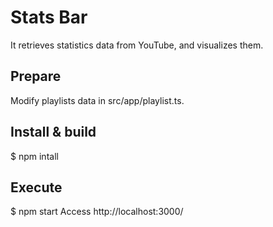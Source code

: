 # Stats Bar

It retrieves statistics data from YouTube, and visualizes them.

## Prepare

Modify playlists data in src/app/playlist.ts.

## Install & build

$ npm intall

## Execute

$ npm start
Access http://localhost:3000/
